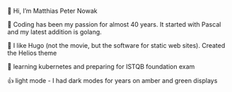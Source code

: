 👋 Hi, I’m Matthias Peter Nowak

👀 Coding has been my passion for almost 40 years. It started with Pascal and my latest addition is golang.

🌱 I like Hugo (not the movie, but the software for static web sites). Created the Helios theme

📖 learning kubernetes and preparing for ISTQB foundation exam 

👍 light mode - I had dark modes for years on amber and green displays
